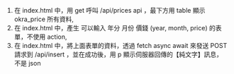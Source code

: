 1. 在 index.html 中，用 get 呼叫 /api/prices api ，最下方用 table 顯示 okra_price 所有資料,
2. 在 index.html 中，產生 可以輸入 年分 月份 價錢 (year, month, price) 的表單，不使用 action,
3. 在 index.html 中，將上面表單的資料，透過 fetch async await 來發送 POST 請求到 /api/insert ，並在成功後，用 p 顯示伺服器回傳的【純文字】訊息，不是 json